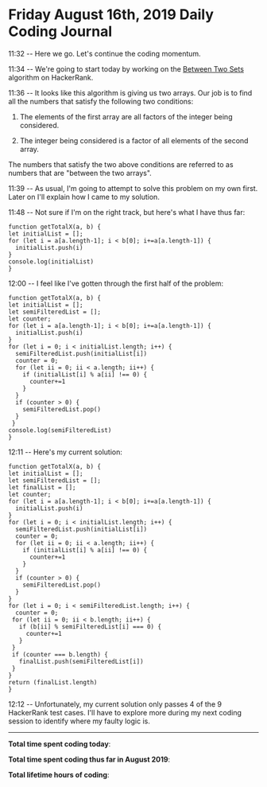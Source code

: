 # Friday August 16th, 2019 Daily Coding Journal

11:32 -- Here we go. Let's continue the coding momentum.

11:34 -- We're going to start today by working on the [Between Two Sets](https://www.hackerrank.com/challenges/between-two-sets/problem) algorithm on HackerRank.

11:36 -- It looks like this algorithm is giving us two arrays. Our job is to find all the numbers that satisfy the following two conditions:

1. The elements of the first array are all factors of the integer being considered.

1. The integer being considered is a factor of all elements of the second array.

The numbers that satisfy the two above conditions are referred to as numbers that are "between the two arrays".

11:39 -- As usual, I'm going to attempt to solve this problem on my own first. Later on I'll explain how I came to my solution.

11:48 -- Not sure if I'm on the right track, but here's what I have thus far:
```
function getTotalX(a, b) {
let initialList = [];
for (let i = a[a.length-1]; i < b[0]; i+=a[a.length-1]) {
  initialList.push(i)
}
console.log(initialList)
}
```
12:00 -- I feel like I've gotten through the first half of the problem:
```
function getTotalX(a, b) {
let initialList = [];
let semiFilteredList = [];
let counter;
for (let i = a[a.length-1]; i < b[0]; i+=a[a.length-1]) {
  initialList.push(i)
}
for (let i = 0; i < initialList.length; i++) {
  semiFilteredList.push(initialList[i])
  counter = 0;
  for (let ii = 0; ii < a.length; ii++) {
    if (initialList[i] % a[ii] !== 0) {
      counter+=1
    } 
  }
  if (counter > 0) {
    semiFilteredList.pop()
  }
 }
console.log(semiFilteredList)
}
```
12:11 -- Here's my current solution:
```
function getTotalX(a, b) {
let initialList = [];
let semiFilteredList = [];
let finalList = [];
let counter;
for (let i = a[a.length-1]; i < b[0]; i+=a[a.length-1]) {
  initialList.push(i)
}
for (let i = 0; i < initialList.length; i++) {
  semiFilteredList.push(initialList[i])
  counter = 0;
  for (let ii = 0; ii < a.length; ii++) {
    if (initialList[i] % a[ii] !== 0) {
      counter+=1
    } 
  }
  if (counter > 0) {
    semiFilteredList.pop()
  }
}
for (let i = 0; i < semiFilteredList.length; i++) {
  counter = 0;
 for (let ii = 0; ii < b.length; ii++) {
   if (b[ii] % semiFilteredList[i] === 0) {
     counter+=1
   }
 }
 if (counter === b.length) {
   finalList.push(semiFilteredList[i])
 }
}
return (finalList.length)
}
```
12:12 -- Unfortunately, my current solution only passes 4 of the 9 HackerRank test cases. I'll have to explore more during my next coding session to identify where my faulty logic is.

___
**Total time spent coding today**: 

**Total time spent coding thus far in August 2019**: 

**Total lifetime hours of coding**: 